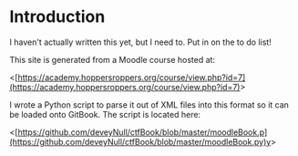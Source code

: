 # Introduction

I haven't actually written this yet, but I need to. Put in on the to do list! 



This site is generated from a Moodle course hosted at: 

&lt;[https://academy.hoppersroppers.org/course/view.php?id=7](https://academy.hoppersroppers.org/course/view.php?id=7)&gt;

I wrote a Python script to parse it out of XML files into this format so it can be loaded onto GitBook. The script is located here:

 &lt;[https://github.com/deveyNull/ctfBook/blob/master/moodleBook.p](https://github.com/deveyNull/ctfBook/blob/master/moodleBook.py)y&gt;

